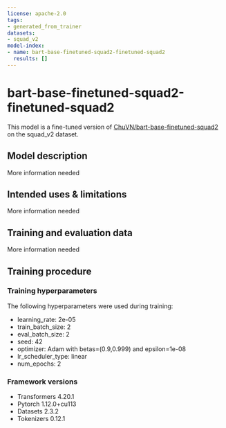 ```yaml
---
license: apache-2.0
tags:
- generated_from_trainer
datasets:
- squad_v2
model-index:
- name: bart-base-finetuned-squad2-finetuned-squad2
  results: []
---
```


<!-- This model card has been generated automatically according to the information the Trainer had access to. You
should probably proofread and complete it, then remove this comment. -->

# bart-base-finetuned-squad2-finetuned-squad2

This model is a fine-tuned version of [ChuVN/bart-base-finetuned-squad2](https://huggingface.co/ChuVN/bart-base-finetuned-squad2) on the squad_v2 dataset.

## Model description

More information needed

## Intended uses & limitations

More information needed

## Training and evaluation data

More information needed

## Training procedure

### Training hyperparameters

The following hyperparameters were used during training:
- learning_rate: 2e-05
- train_batch_size: 2
- eval_batch_size: 2
- seed: 42
- optimizer: Adam with betas=(0.9,0.999) and epsilon=1e-08
- lr_scheduler_type: linear
- num_epochs: 2

### Framework versions

- Transformers 4.20.1
- Pytorch 1.12.0+cu113
- Datasets 2.3.2
- Tokenizers 0.12.1
